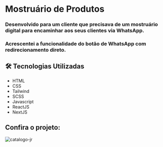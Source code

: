 # Mostruário de Produtos 

### Desenvolvido para um cliente que precisava de um mostruário digital para encaminhar aos seus clientes via WhatsApp. 
### Acrescentei a funcionalidade do botão de WhatsApp com redirecionamento direto. 

 
 ## 🛠️ Tecnologias Utilizadas
 
 - HTML
 - CSS
 - Tailwind
 - SCSS
 - Javascript
 - ReactJS
 - NextJS


## Confira o projeto:

![catalogo-jr](https://mini-mercado-jr.vercel.app/)
